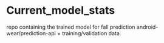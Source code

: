 # Current_model_stats
repo containing the trained model for fall prediction android-wear/prediction-api + training/validation data. 
